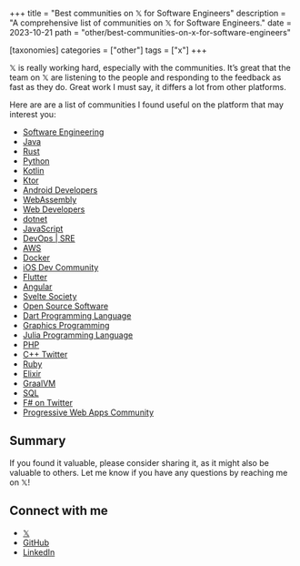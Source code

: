 +++
title = "Best communities on 𝕏 for Software Engineers"
description = "A comprehensive list of communities on 𝕏 for Software Engineers."
date = 2023-10-21
path = "other/best-communities-on-x-for-software-engineers"

[taxonomies]
categories = ["other"]
tags = ["x"]
+++

𝕏 is really working hard, especially with the communities. It’s great that the team on 𝕏 are listening to the people and responding to the feedback as fast as they do. Great work I must say, it differs a lot from other platforms.
<!-- more -->
Here are are a list of communities I found useful on the platform that may interest you:

- [Software Engineering](https://twitter.com/i/communities/1699807431709041070)
- [Java](https://twitter.com/i/communities/1471178821906821122)
- [Rust](https://twitter.com/i/communities/1472230399355072517)
- [Python](https://twitter.com/i/communities/1508750875442954242)
- [Kotlin](https://twitter.com/i/communities/1494696949156663299)
- [Ktor](https://twitter.com/i/communities/1711743225113760088)
- [Android Developers](https://twitter.com/i/communities/1483910856257818626)
- [WebAssembly](https://twitter.com/i/communities/1497545442023944192)
- [Web Developers](https://twitter.com/i/communities/1488952693443997701)
- [dotnet](https://twitter.com/i/communities/1488624124817666051)
- [JavaScript](https://twitter.com/i/communities/1456228270446288906)
- [DevOps | SRE](https://twitter.com/i/communities/1523681883384549376)
- [AWS](https://twitter.com/i/communities/1471503983839567878)
- [Docker](https://twitter.com/i/communities/1590108802963365889)
- [iOS Dev Community](https://twitter.com/i/communities/1508884825905770496)
- [Flutter](https://twitter.com/i/communities/1472249315724771329)
- [Angular](https://twitter.com/i/communities/1494742255952928778)
- [Svelte Society](https://twitter.com/i/communities/1495081313933860864)
- [Open Source Software](https://twitter.com/i/communities/1498424846052638726)
- [Dart Programming Language](https://twitter.com/i/communities/1518342418583932928)
- [Graphics Programming](https://twitter.com/i/communities/1500963350825472000)
- [Julia Programming Language](https://twitter.com/i/communities/1441046367514755082)
- [PHP](https://twitter.com/i/communities/1493441201487298561)
- [C++ Twitter](https://twitter.com/i/communities/1508588673310277633)
- [Ruby](https://twitter.com/i/communities/1497828731548844034)
- [Elixir](https://twitter.com/i/communities/1493287155942232066)
- [GraalVM](https://twitter.com/i/communities/1501258973588209674)
- [SQL](https://twitter.com/i/communities/1493646525494439937)
- [F# on Twitter](https://twitter.com/i/communities/1493280005589196801)
- [Progressive Web Apps Community](https://twitter.com/i/communities/1457807184436334608)

## Summary

If you found it valuable, please consider sharing it, as it might also be valuable to others. Let me know if you have any questions by reaching me on 𝕏!

## Connect with me
- [𝕏](https://x.com/mjovanc)
- [GitHub](https://github.com/mjovanc)
- [LinkedIn](https://www.linkedin.com/in/marcuscvjeticanin/)